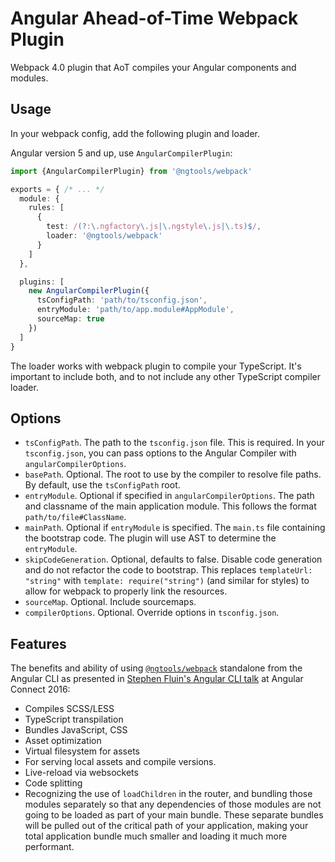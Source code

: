 # Angular Ahead-of-Time Webpack Plugin

Webpack 4.0 plugin that AoT compiles your Angular components and modules.

## Usage

In your webpack config, add the following plugin and loader.

Angular version 5 and up, use `AngularCompilerPlugin`:

```typescript
import {AngularCompilerPlugin} from '@ngtools/webpack'

exports = { /* ... */
  module: {
    rules: [
      {
        test: /(?:\.ngfactory\.js|\.ngstyle\.js|\.ts)$/,
        loader: '@ngtools/webpack'
      }
    ]
  },

  plugins: [
    new AngularCompilerPlugin({
      tsConfigPath: 'path/to/tsconfig.json',
      entryModule: 'path/to/app.module#AppModule',
      sourceMap: true
    })
  ]
}
```

The loader works with webpack plugin to compile your TypeScript. It's important to include both, and to not include any other TypeScript compiler loader.

## Options

* `tsConfigPath`. The path to the `tsconfig.json` file. This is required. In your `tsconfig.json`, you can pass options to the Angular Compiler with `angularCompilerOptions`.
* `basePath`. Optional. The root to use by the compiler to resolve file paths. By default, use the `tsConfigPath` root.
* `entryModule`. Optional if specified in `angularCompilerOptions`. The path and classname of the main application module. This follows the format `path/to/file#ClassName`.
* `mainPath`. Optional if `entryModule` is specified. The `main.ts` file containing the bootstrap code. The plugin will use AST to determine the `entryModule`.
* `skipCodeGeneration`. Optional, defaults to false. Disable code generation and do not refactor the code to bootstrap. This replaces `templateUrl: "string"` with `template: require("string")` (and similar for styles) to allow for webpack to properly link the resources.
* `sourceMap`. Optional. Include sourcemaps.
* `compilerOptions`. Optional. Override options in `tsconfig.json`.

## Features
The benefits and ability of using [`@ngtools/webpack`](https://www.npmjs.com/~ngtools) standalone from the Angular CLI as presented in [Stephen Fluin's Angular CLI talk](https://youtu.be/uBRK6cTr4Vk?t=6m45s) at Angular Connect 2016:

* Compiles SCSS/LESS
* TypeScript transpilation
* Bundles JavaScript, CSS
* Asset optimization
* Virtual filesystem for assets
 * For serving local assets and compile versions.
* Live-reload via websockets
* Code splitting
 * Recognizing the use of `loadChildren` in the router, and bundling those modules separately so that any dependencies of those modules are not going to be loaded as part of your main bundle. These separate bundles will be pulled out of the critical path of your application, making your total application bundle much smaller and loading it much more performant.
